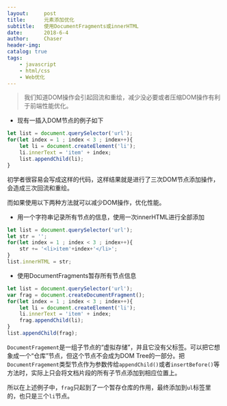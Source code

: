 ```yaml
---
layout:     post
title:      元素添加优化
subtitle:   使用DocumentFragments或innerHTML
date:       2018-6-4 
author:     Chaser
header-img: 
catalog: true
tags:
    - javascript
    - html/css
    - Web优化
---
```


> 我们知道DOM操作会引起回流和重绘，减少没必要或者压缩DOM操作有利于前端性能优化。

- 现有一插入DOM节点的例子如下  

```javascript
let list = document.querySelector('url');
for(let index = 1 ; index < 3 ; index++){
    let li = document.createElement('li');
    li.innerText = 'item' + index;
    list.appendChild(li);
}
```  

初学者很容易会写成这样的代码，这样结果就是进行了三次DOM节点添加操作，会造成三次回流和重绘。  

而如果使用以下两种方法就可以减少DOM操作，优化性能。  

- 用一个字符串记录所有节点的信息，使用一次innerHTML进行全部添加  

```javascript
let list = document.querySelector('url');
let str = '';
for(let index = 1 ; index < 3 ; index++){
    str += '<li>item'+index+'</li>';
}
list.innerHTML = str;
```


- 使用DocumentFragments暂存所有节点信息

```javascript
let list = document.querySelector('url');
var frag = document.createDocumentFragment();
for(let index = 1 ; index < 3 ; index++){
    let li = document.createElement('li');
    li.innerText = 'item' + index;
    frag.appendChild(li);
}
list.appendChild(frag);
```    

`DocumentFragement`是一组子节点的“虚拟存储”，并且它没有父标签。可以把它想象成一个“仓库”节点，但这个节点不会成为DOM Tree的一部分。把`DocumentFragement`类型节点作为参数传给`appendChild()`或者`insertBefore()`等方法时，实际上只会将文档片段的所有子节点添加到相应位置上。  

所以在上述例子中，`frag`只起到了一个暂存仓库的作用，最终添加到`ul`标签里的，也只是三个`li`节点。